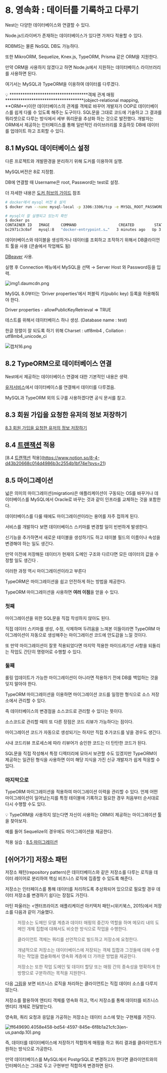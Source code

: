 # 8. 영속화 : 데이터를 기록하고 다루기

Nest는 다양한 데이터베이스와 연결할 수 있다. 

Node.js드라이버가 존재하는 데이터베이스가 있다면 가져다 적용할 수 있다. 

RDBMS는 물론 NoSQL DB도 가능하다.

또한 MikroORM, Sequelize, Knex.js, TypeORM, Prisma 같은 ORM을 지원한다.

만약 ORM을 사용하지 않겠다고 하면 Node.js에서 지원하는 데이터베이스 라이브러리를 사용하면 된다. 

여기서는 MySQL과 TypeORM을 이용하여 데이터를 다루겠다.

<aside>
💡 ************************************객체 관계 매핑************************************(object-relational mapping, **ORM**)이란 데이터베이스의 관계를 객체로 바꾸어 개발자가 OOP로 데이터베이스를 쉽게 다룰 수 있도록 해주는 도구이다. 
SQL문을 그대로 코드에 기술하고 그 결과를 뭐리셋으로 다루는 방식에서 세부 쿼리문을 추상화 하는 것으로 발전했다. 
개발자는 ORM에서 제공하는 인터페이스를 통해 일반적인 라이브러리를 호출하듯 DB에 데이터를 업데이트 하고 조회할 수 있다.

</aside>

## 8.1 MySQL 데이터베이스 설정

다른 프로젝트와 개발환경을 분리하기 위해 도커를 이용하여 실행.

MySQL버전은 8로 지정함. 

DB에 연결할 때 Username은 root, Password는 test로 설정.

더 자세한 내용은 [도커 허브의 가이드](http://hub.docker.com/_/mysql) 참조

```bash
# docker에서 mysql 버전 8 설치
$ docker run --name mysql-local -p 3306:3306/tcp -e MYSQL_ROOT_PASSWORD=test -d mysql:8

# mysql이 잘 실행되고 있는지 확인 
$ docker ps
CONTAINER ID   IMAGE     COMMAND                   CREATED         STATUS         PORTS                               NAMES
bc2971c3c0af   mysql:8   "docker-entrypoint.s…"   3 minutes ago   Up 3 minutes   0.0.0.0:3306->3306/tcp, 33060/tcp   mysql-local
```

데이터베이스와 테이블을 생성하거나 데이터를 조회하고 조작하기 위해서 DB클라이언트 툴을 사용
(콘솔에서 작업해도 됨)

[DBeaver](https://dbeaver.io/download/) 사용.

실행 후 Connection 메뉴에서 MySQL을 선택 → Server Host 와 Password등을 입력.

![img1.daumcdn.png](https://prod-files-secure.s3.us-west-2.amazonaws.com/380da689-6e0b-4496-b9c4-07070d4b592a/a891ba65-3ef3-44bb-b97d-0faf4a709849/img1.daumcdn.png)

MySQL 8.0부터는 ‘Driver properties’에서 퍼블릭 키(public key) 등록을 허용해줘야 한다. 

Driver properties - allowPublicKeyRetrieval ⇒ TRUE

테스트를 위해서 데이터베이스 하나 생성. (Database name : test)

한글 정렬이 잘 되도록 하기 위해 Charset : utf8mb4 , Collation : utf8mb4_unicode_ci

![캡처16.png](https://prod-files-secure.s3.us-west-2.amazonaws.com/380da689-6e0b-4496-b9c4-07070d4b592a/f0dc0900-cf3a-42c5-8d4c-9c2e0da6b4b1/%EC%BA%A1%EC%B2%9816.png)

## 8.2 TypeORM으로 데이터베이스 연결

Nest에서 제공하는 데이터베이스 연결에 대한 기본적인 내용은 생략.

[유저서비스](https://www.notion.so/a4dc74d753894f12abe67bf810f87e53?pvs=21)에서 데이터베이스를 연결해서 데이터를 다루겠음.

MySQL과 TypeORM 외의 도구를 사용하겠다면 공식 문서를 참고.

## 8.3 회원 가입을 요청한 유저의 정보 저장하기

[8.3 회원 가입을 요청한 유저의 정보 저장하기](https://www.notion.so/8-3-625728610b604f469197e0dc29db7f66?pvs=21) 

## 8.4 [트랜잭션](https://www.notion.so/transaction-cc586bb9af7b4d0c8c78b46b56140ffd?pvs=21) 적용

[8.4 [트랜잭션](https://www.notion.so/transaction-cc586bb9af7b4d0c8c78b46b56140ffd?pvs=21) 적용](https://www.notion.so/8-4-d43b20668c014d4986b3c2554b1bf74e?pvs=21) 

## 8.5 마이그레이션

넓은 의미의 마이그레이션(migration)은 애플리케이션이 구동되는 OS를 바꾸거나 데이터베이스를 MySQL에서 Oracle로 바꾸는 것과 같이 인프라를 교체하는 것을 포함한다. 

데이터베이스를 다룰 때에도 마이그레이션이라는 용어를 자주 접하게 된다.

서비스를 개발하다 보면 데이터베이스 스키마를 변경할 일이 빈번하게 발생한다. 

신기능을 추가하면서 새로운 테이블을 생성하기도 하고 테이블 필드의 이름이나 속성을 변경해야 하는 일도 생긴다. 

만약 이전에 저장해둔 데이터가 현재의 도메인 구조와 다르다면 모든 데이터의 값을 수정할 일도 생긴다 .

이러한 과정 역시 마이그레이션이라고 부른다 

TypeORM은 마이그레이션을 쉽고 안전하게 하는 방법을 제공한다. 

TypeORM 마이그레이션을 사용하면 **여러 이점**을 얻을 수 있다.

### 첫째

마이그레이션을 위한 SQL문을 직접 작성하지 않아도 된다. 

직접 데이터 스키마를 생성, 수정, 삭제하며 두려움을 느껴본 이들이라면 TypeORM 마이그레이션이 자동으로 생성해주는 마이그레이션 코드에 안도감을 느낄 것이다. 

또 만약 마이그레이션이 잘못 적용되었다면 마지막 적용한 마이드레기션 사항을 되돌리는 작업도 간단히 명령어로 수행할 수 있다. 

### 둘째

롤링 업데이트가 가능한 마이그레이션이 아니라면 적용하기 전에 DB를 백업하는 것을 잊지 말아야 한다. 

TypeORM 마이그레이션을 이용하면 마이그레이션 코드를 일정한 형식으로 소스 저장소에서 관리할 수 있다. 

즉 데이터베이스의 변경점을 소스코드로 관리할 수 있다는 뜻이다. 

소스코드로 관리할 때의 또 다른 장점은 코드 리뷰가 가능하다는 점이다. 

마이그레이션 코드가 자동으로 생성되기는 하지만 직접 추가코드를 넣을 경우도 생긴다. 

사내 코드리뷰 프로세스에 따라 리뷰어가 승인한 코드는 더 탄탄한 코드가 된다. 

SQL문을 직접 작성해서 특정 디렉터리에 모아서 보관할 수도 있겠지만 TypeORM이 제공하는 일관된 형식을 사용하면 이미 해당 지식을 가진 신규 개발자가 쉽게 적응할 수 있다. 

### 마지막으로

TypeORM 마이그레이션을 적용하여 마이그레이션 이력을 관리할 수 있다. 언제 어떤 마이그레이션이 일어났는지를 특정 테이블에 기록하고 필요한 경우 처음부터 순서대로 다시 수행할 수도 있다. 

<aside>
💡 TypeORM을 사용하지 않는다면 자신이 사용하는 ORM이 제공하는 마이그레이션 툴을 찾아보자.

예를 들어 Sequelize의 경우에도 마이그레이션을 제공한다. 

</aside>

적용 실습 : [8.5 마이그레이션 ](https://www.notion.so/8-5-2866e1fb08e94274a9f141bcabccad41?pvs=21) 

## [쉬어가기] 저장소 패턴

저장소 패턴(repository pattern)은 데이터베이스와 같은 저장소를 다루는 로직을 데이터 레이어로 분리하여 핵심 비즈니스 로직에 집중할 수 있도록 해준다. 

저장소는 인터페이스를 통해 데이터를 처리하도록 추상화되어 있으므로 필요할 경우 데이터 저장소를 변경하기 쉽다는 장점도 가진다. 

마틴 파울러는 <엔터프라이즈 애플리케이션 아키텍처 패턴>(위키북스, 2015)에서 저장소를 다음과 같이 기술했다. 

> 저장소는 도메인 모델 계층과 데이터 매핑의 중간자 역할을 하며 메모리 내의 도메인 개체 집합에 대해서도 비슷한 방식으로 작업을 수행한다.
> 
> 
> 클라이언트 객체는 쿼리를 선언적으로 빌드하고 저장소에 요청한다. 
> 
> 개념적으로 저장소는 데이터베이스에 저장되는 객체 집합과 그것들에 대해 수행하는 작업을 캡슐화해서 영속화 계층에 더 가까운 방법을 제공한다. 
> 
> 저장소는 또한 작업 도메인 및 데이터 할당 또는 매핑 간의 종속성을 명확하게 한 방향으로 구분하려는 목적을 지원한다.
> 

다음 [그림](https://docs.microsoft.com/ko-kr/previous-versions/msp-n-p/ff649690(v=pandp.10))을 보면 비즈니스 로직을 처리하는 클라이언트는 직접 데이터 소스를 다루지 않는다. 

저장소를 활용하여 엔티티 객체를 영속화 하고, 역시 저장소를 통해 데이터를 비즈니스 엔티티 개체로 전달받는다. 

영속화, 쿼리 요청과 응답을 가공하는 저장소는 데이터 소스에 맞는 구현체를 가진다.

![ff649690.4058e458-bd54-4597-845e-6f8b1a21cfc3(en-us,pandp.10).png](https://prod-files-secure.s3.us-west-2.amazonaws.com/380da689-6e0b-4496-b9c4-07070d4b592a/3801ea18-1352-404f-896d-748d2aef1da2/ff649690.4058e458-bd54-4597-845e-6f8b1a21cfc3(en-uspandp.10).png)

즉, 데이터를 데이터베이스에 저장하기 적합하게 매핑을 하고 쿼리 결과를 클라이언트가 원하는 방식으로 가공한다. 

만약 데이터베이스를 MySQL에서 PostgrSQL로 변경하고자 한다면 클라이언트와의 인터페이스는 그대로 두고 구현부만 적합하게 변경하면 된다.